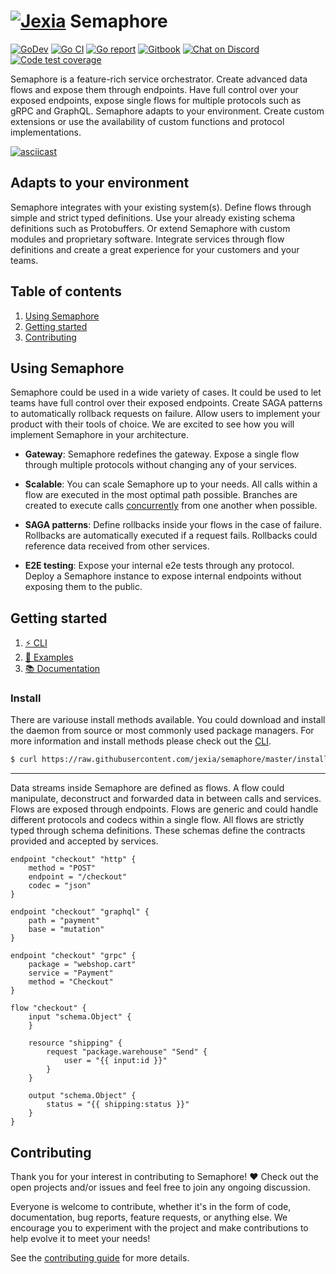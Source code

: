 <h1 align="left"><a href="https://jexia.com"><img src="https://user-images.githubusercontent.com/3440116/77702983-019eb580-6fba-11ea-8d2c-f6a6b8e60cbd.jpg" alt="Jexia"></a> Semaphore</h1>

<p align="left">
  <a href="https://pkg.go.dev/github.com/jexia/semaphore"><img src="https://img.shields.io/badge/go.dev-reference-007d9c?logo=go&logoColor=white" alt="GoDev"></a>
  <a href="https://github.com/jexia/semaphore/actions?query=workflow%3A%22Go+CI%22"><img src="https://github.com/jexia/semaphore/workflows/Go%20CI/badge.svg" alt="Go CI"></a>
  <a href="https://goreportcard.com/report/github.com/jexia/semaphore"><img src="https://goreportcard.com/badge/github.com/jexia/semaphore" alt="Go report"></a>
  <a href="https://jexia.gitbook.io/semaphore/"><img src="https://img.shields.io/badge/docs-gitbook-green" alt="Gitbook"></a>
  <a href="https://chat.jexia.com"><img src="https://img.shields.io/badge/chat-on%20discord-7289da.svg?sanitize=true" alt="Chat on Discord"></a>
  <a href="https://codecov.io/gh/jexia/semaphore"><img src="https://codecov.io/gh/jexia/semaphore/branch/master/graph/badge.svg" alt="Code test coverage"></a>
</p>

Semaphore is a feature-rich service orchestrator. Create advanced data flows and expose them through endpoints.
Have full control over your exposed endpoints, expose single flows for multiple protocols such as gRPC and GraphQL.
Semaphore adapts to your environment. Create custom extensions or use the availability of custom functions and protocol implementations.

[![asciicast](https://asciinema.org/a/344280.svg)](https://asciinema.org/a/344280)

## Adapts to your environment

Semaphore integrates with your existing system(s). Define flows through simple and strict typed definitions. Use your already existing schema definitions such as Protobuffers. Or extend Semaphore with custom modules and proprietary software. Integrate services through flow definitions and create a great experience for your customers and your teams.

## Table of contents

1. [Using Semaphore](#using-semaphore)
1. [Getting started](#getting-started)
1. [Contributing](#contributing)

## Using Semaphore

Semaphore could be used in a wide variety of cases. It could be used to let teams have full control over their exposed endpoints.
Create SAGA patterns to automatically rollback requests on failure.
Allow users to implement your product with their tools of choice. We are excited to see how you will implement Semaphore in your architecture.

* **Gateway**: Semaphore redefines the gateway. Expose a single flow through multiple protocols without changing any of your services.

* **Scalable**: You can scale Semaphore up to your needs. All calls within a flow are executed in the most optimal path possible. Branches are created to execute calls [concurrently](https://github.com/jexia/semaphore/tree/master/internal/flow) from one another when possible.

* **SAGA patterns**: Define rollbacks inside your flows in the case of failure. Rollbacks are automatically executed if a request fails. Rollbacks could reference data received from other services.

* **E2E testing**: Expose your internal e2e tests through any protocol. Deploy a Semaphore instance to expose internal endpoints without exposing them to the public.

## Getting started

1. [⚡ CLI](https://github.com/jexia/semaphore/tree/master/cmd/semaphore)
1. [🚀 Examples](https://github.com/jexia/semaphore/tree/master/examples)
1. [📚 Documentation](https://jexia.gitbook.io/semaphore/)

### Install

There are variouse install methods available. You could download and install the daemon from source or most commonly used package managers. For more information and install methods please check out the [CLI](https://github.com/jexia/semaphore/tree/master/cmd/semaphore#installing).

```sh
$ curl https://raw.githubusercontent.com/jexia/semaphore/master/install.sh | sh
```

---

Data streams inside Semaphore are defined as flows.
A flow could manipulate, deconstruct and forwarded data in between calls and services.
Flows are exposed through endpoints. Flows are generic and could handle different protocols and codecs within a single flow.
All flows are strictly typed through schema definitions. These schemas define the contracts provided and accepted by services.

```hcl
endpoint "checkout" "http" {
    method = "POST"
    endpoint = "/checkout"
    codec = "json"
}

endpoint "checkout" "graphql" {
    path = "payment"
    base = "mutation"
}

endpoint "checkout" "grpc" {
    package = "webshop.cart"
    service = "Payment"
    method = "Checkout"
}

flow "checkout" {
    input "schema.Object" {
    }

    resource "shipping" {
        request "package.warehouse" "Send" {
            user = "{{ input:id }}"
        }
    }

    output "schema.Object" {
        status = "{{ shipping:status }}"
    }
}
```

## Contributing

Thank you for your interest in contributing to Semaphore! ❤
Check out the open projects and/or issues and feel free to join any ongoing discussion.

Everyone is welcome to contribute, whether it's in the form of code, documentation, bug reports, feature requests, or anything else. We encourage you to experiment with the project and make contributions to help evolve it to meet your needs!

See the [contributing guide](https://github.com/jexia/semaphore/blob/master/CONTRIBUTING.md) for more details.
